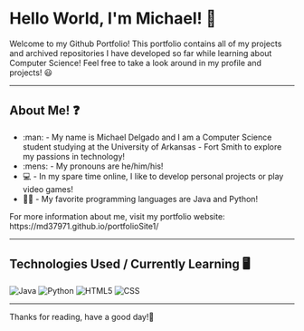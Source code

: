 # Hello World, I'm Michael! 👋
<p>Welcome to my Github Portfolio! This portfolio contains all of my projects and archived repositories I have developed so far while learning about Computer Science! Feel free to take a look around in my profile and projects! 😃</p>
<hr>

<h2>About Me! ❓</h2>
<ul>
<li>:man: - My name is Michael Delgado and I am a Computer Science student studying at the University of Arkansas - Fort Smith to explore my passions in technology!</li>
<li>:mens: - My pronouns are he/him/his!</li>
<li>💻 - In my spare time online, I like to develop personal projects or play video games!</li>
<li>👨‍💻 - My favorite programming languages are Java and Python!</li>
</ul>
<p>For more information about me, visit my portfolio website: https://md37971.github.io/portfolioSite1/</p>
<hr>

<h2>Technologies Used / Currently Learning 🖥️</h2>  <!--Badges Source: https://github.com/alexandresanlim/Badges4-README.md-Profile-->

![Java](https://img.shields.io/badge/java-%23ED8B00.svg?style=for-the-badge&logo=openjdk&logoColor=black)
![Python](https://img.shields.io/badge/Python-1163a6?style=for-the-badge&logo=python&logoColor=d9d509)
![HTML5](https://img.shields.io/badge/HTML5-E34F26?style=for-the-badge&logo=html5&logoColor=white)
![CSS](https://img.shields.io/badge/CSS3-1572B6?style=for-the-badge&logo=css&logoColor=white)


<hr>
<p>Thanks for reading, have a good day!👋</p> 
